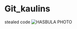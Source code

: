 # Git_kaulins
stealed code
![HASBULA PHOTO](https://i.pinimg.com/236x/50/7b/ea/507beae091fd6feda49706a7b122c11a.jpg)
